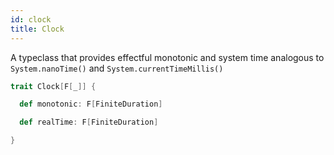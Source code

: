 ```yaml
---
id: clock
title: Clock
---
```


A typeclass that provides effectful monotonic and system time analogous to
`System.nanoTime()` and `System.currentTimeMillis()`

```scala
trait Clock[F[_]] {

  def monotonic: F[FiniteDuration]

  def realTime: F[FiniteDuration]

}
```
